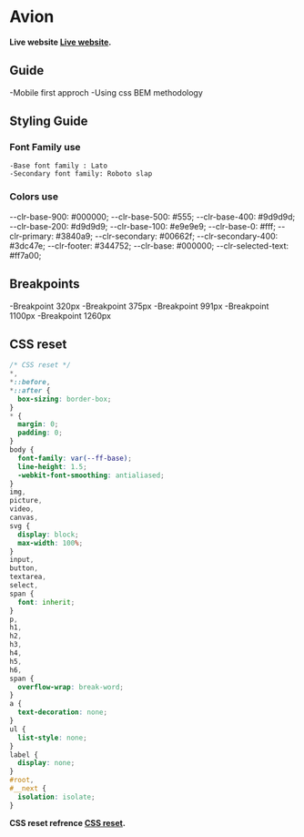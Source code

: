 # Avion

**Live website [Live website](https://avion-ecom.netlify.app/).**

## Guide

-Mobile first approch
-Using css BEM methodology


## Styling Guide

### Font Family use 

    -Base font family : Lato
    -Secondary font family: Roboto slap

### Colors use

  --clr-base-900: #000000;
  --clr-base-500: #555;
  --clr-base-400: #9d9d9d;
  --clr-base-200: #d9d9d9;
  --clr-base-100: #e9e9e9;
  --clr-base-0: #fff;
  --clr-primary: #3840a9;
  --clr-secondary: #00662f;
  --clr-secondary-400: #3dc47e;
  --clr-footer: #344752;
  --clr-base: #000000;
  --clr-selected-text: #ff7a00;
  
## Breakpoints

  -Breakpoint 320px
  -Breakpoint 375px
  -Breakpoint 991px
  -Breakpoint 1100px
  -Breakpoint 1260px

## CSS reset

```css
/* CSS reset */
*,
*::before,
*::after {
  box-sizing: border-box;
}
* {
  margin: 0;
  padding: 0;
}
body {
  font-family: var(--ff-base);
  line-height: 1.5;
  -webkit-font-smoothing: antialiased;
}
img,
picture,
video,
canvas,
svg {
  display: block;
  max-width: 100%;
}
input,
button,
textarea,
select,
span {
  font: inherit;
}
p,
h1,
h2,
h3,
h4,
h5,
h6,
span {
  overflow-wrap: break-word;
}
a {
  text-decoration: none;
}
ul {
  list-style: none;
}
label {
  display: none;
}
#root,
#__next {
  isolation: isolate;
}

  ```

**CSS reset refrence [CSS reset](https://www.joshwcomeau.com/css/custom-css-reset/).**



